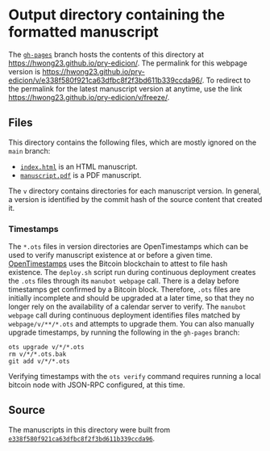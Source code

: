 # Output directory containing the formatted manuscript

The [`gh-pages`](https://github.com/hwong23/pry-edicion/tree/gh-pages) branch hosts the contents of this directory at <https://hwong23.github.io/pry-edicion/>.
The permalink for this webpage version is <https://hwong23.github.io/pry-edicion/v/e338f580f921ca63dfbc8f2f3bd611b339ccda96/>.
To redirect to the permalink for the latest manuscript version at anytime, use the link <https://hwong23.github.io/pry-edicion/v/freeze/>.

## Files

This directory contains the following files, which are mostly ignored on the `main` branch:

+ [`index.html`](index.html) is an HTML manuscript.
+ [`manuscript.pdf`](manuscript.pdf) is a PDF manuscript.

The `v` directory contains directories for each manuscript version.
In general, a version is identified by the commit hash of the source content that created it.

### Timestamps

The `*.ots` files in version directories are OpenTimestamps which can be used to verify manuscript existence at or before a given time.
[OpenTimestamps](https://opentimestamps.org/) uses the Bitcoin blockchain to attest to file hash existence.
The `deploy.sh` script run during continuous deployment creates the `.ots` files through its `manubot webpage` call.
There is a delay before timestamps get confirmed by a Bitcoin block.
Therefore, `.ots` files are initially incomplete and should be upgraded at a later time, so that they no longer rely on the availability of a calendar server to verify.
The `manubot webpage` call during continuous deployment identifies files matched by `webpage/v/**/*.ots` and attempts to upgrade them.
You can also manually upgrade timestamps, by running the following in the `gh-pages` branch:

```shell
ots upgrade v/*/*.ots
rm v/*/*.ots.bak
git add v/*/*.ots
```

Verifying timestamps with the `ots verify` command requires running a local bitcoin node with JSON-RPC configured, at this time.

## Source

The manuscripts in this directory were built from
[`e338f580f921ca63dfbc8f2f3bd611b339ccda96`](https://github.com/hwong23/pry-edicion/commit/e338f580f921ca63dfbc8f2f3bd611b339ccda96).
